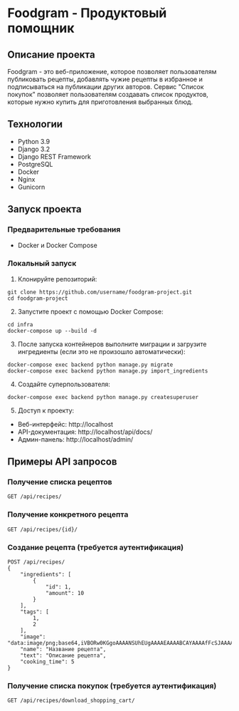 # Foodgram - Продуктовый помощник

## Описание проекта

Foodgram - это веб-приложение, которое позволяет пользователям публиковать рецепты, добавлять чужие рецепты в избранное и подписываться на публикации других авторов. Сервис "Список покупок" позволяет пользователям создавать список продуктов, которые нужно купить для приготовления выбранных блюд.

## Технологии
- Python 3.9
- Django 3.2
- Django REST Framework
- PostgreSQL
- Docker
- Nginx
- Gunicorn

## Запуск проекта

### Предварительные требования
- Docker и Docker Compose

### Локальный запуск

1. Клонируйте репозиторий:
```
git clone https://github.com/username/foodgram-project.git
cd foodgram-project
```

2. Запустите проект с помощью Docker Compose:
```
cd infra
docker-compose up --build -d
```

3. После запуска контейнеров выполните миграции и загрузите ингредиенты (если это не произошло автоматически):
```
docker-compose exec backend python manage.py migrate
docker-compose exec backend python manage.py import_ingredients
```

4. Создайте суперпользователя:
```
docker-compose exec backend python manage.py createsuperuser
```

5. Доступ к проекту:
- Веб-интерфейс: http://localhost
- API-документация: http://localhost/api/docs/
- Админ-панель: http://localhost/admin/

## Примеры API запросов

### Получение списка рецептов
```
GET /api/recipes/
```

### Получение конкретного рецепта
```
GET /api/recipes/{id}/
```

### Создание рецепта (требуется аутентификация)
```
POST /api/recipes/
{
    "ingredients": [
        {
            "id": 1,
            "amount": 10
        }
    ],
    "tags": [
        1,
        2
    ],
    "image": "data:image/png;base64,iVBORw0KGgoAAAANSUhEUgAAAAEAAAABCAYAAAAfFcSJAAAADUlEQVR42mNk+M9QDwADhgGAWjR9awAAAABJRU5ErkJggg==",
    "name": "Название рецепта",
    "text": "Описание рецепта",
    "cooking_time": 5
}
```

### Получение списка покупок (требуется аутентификация)
```
GET /api/recipes/download_shopping_cart/
```

